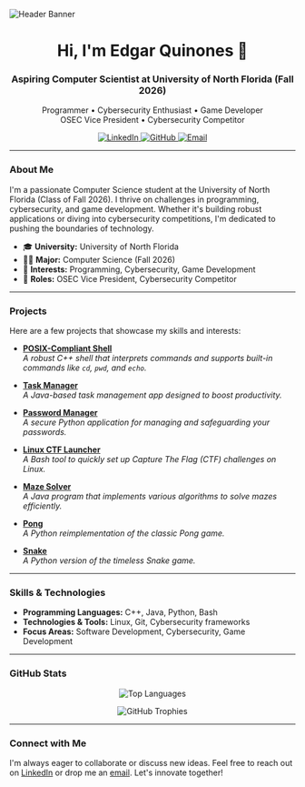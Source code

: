 ![Header Banner](https://raw.githubusercontent.com/edgarquinones/edgarquinones/main/header.gif)

<h1 align="center">Hi, I'm Edgar Quinones 👋</h1>
<h3 align="center">Aspiring Computer Scientist at University of North Florida (Fall 2026)</h3>
<p align="center">
  Programmer • Cybersecurity Enthusiast • Game Developer<br>
  OSEC Vice President • Cybersecurity Competitor
</p>

<p align="center">
  <a href="https://linkedin.com/in/edgarquinones" target="_blank">
    <img src="https://img.shields.io/badge/LinkedIn-%230077B5.svg?style=for-the-badge&logo=linkedin&logoColor=white" alt="LinkedIn" />
  </a>
  <a href="https://github.com/edgarquinones" target="_blank">
    <img src="https://img.shields.io/badge/GitHub-%23121011.svg?style=for-the-badge&logo=github&logoColor=white" alt="GitHub" />
  </a>
  <a href="mailto:quinones_edgar@proton.me" target="_blank">
    <img src="https://img.shields.io/badge/Email-D14836?style=for-the-badge&logo=gmail&logoColor=white" alt="Email" />
  </a>
</p>

---

### About Me

I'm a passionate Computer Science student at the University of North Florida (Class of Fall 2026). I thrive on challenges in programming, cybersecurity, and game development. Whether it's building robust applications or diving into cybersecurity competitions, I'm dedicated to pushing the boundaries of technology.

- 🎓 **University:** University of North Florida  
- 🧑‍💻 **Major:** Computer Science (Fall 2026)  
- 🚀 **Interests:** Programming, Cybersecurity, Game Development  
- 💼 **Roles:** OSEC Vice President, Cybersecurity Competitor

---

### Projects

Here are a few projects that showcase my skills and interests:

- **[POSIX-Compliant Shell](https://github.com/EdgarQuinones/shell-cpp)**  
  *A robust C++ shell that interprets commands and supports built-in commands like `cd`, `pwd`, and `echo`.*

- **[Task Manager](https://github.com/EdgarQuinones/Evolved-Time)**  
  *A Java-based task management app designed to boost productivity.*

- **[Password Manager](https://github.com/EdgarQuinones/Password-Manager)**  
  *A secure Python application for managing and safeguarding your passwords.*

- **[Linux CTF Launcher](https://github.com/EdgarQuinones/Linux-CTF-Launcher)**  
  *A Bash tool to quickly set up Capture The Flag (CTF) challenges on Linux.*

- **[Maze Solver](https://github.com/EdgarQuinones/Maze-Solver)**  
  *A Java program that implements various algorithms to solve mazes efficiently.*

- **[Pong](https://github.com/EdgarQuinones/Pong)**  
  *A Python reimplementation of the classic Pong game.*

- **[Snake](https://github.com/EdgarQuinones/Snake)**  
  *A Python version of the timeless Snake game.*

---

### Skills & Technologies

- **Programming Languages:** C++, Java, Python, Bash  
- **Technologies & Tools:** Linux, Git, Cybersecurity frameworks  
- **Focus Areas:** Software Development, Cybersecurity, Game Development

---

### GitHub Stats

<p align="center">
  <img src="https://github-readme-stats.vercel.app/api/top-langs/?username=edgarquinones&langs_count=8&layout=compact&theme=radical" alt="Top Languages" />
</p>

<p align="center">
  <img src="https://github-profile-trophy.vercel.app/?username=edgarquinones&theme=onedark&custom=super_committer,hyper_repo_create,experience_dev" alt="GitHub Trophies" />
</p>

---

### Connect with Me

I'm always eager to collaborate or discuss new ideas. Feel free to reach out on [LinkedIn](https://linkedin.com/in/edgarquinones) or drop me an [email](mailto:quinones_edgar@proton.me). Let's innovate together!
